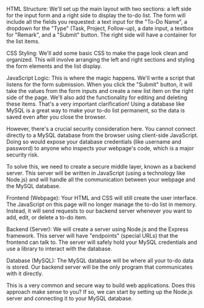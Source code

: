 HTML Structure: We'll set up the main layout with two sections: a left side for the input form and a right side to display the to-do list. The form will include all the fields you requested: a text input for the "To-Do Name", a dropdown for the "Type" (Task, Project, Follow-up), a date input, a textbox for "Remark", and a "Submit" button. The right side will have a container for the list items.

CSS Styling: We'll add some basic CSS to make the page look clean and organized. This will involve arranging the left and right sections and styling the form elements and the list display.

JavaScript Logic: This is where the magic happens. We'll write a script that listens for the form submission. When you click the "Submit" button, it will take the values from the form inputs and create a new list item on the right side of the page. We'll also add the functionality for editing and deleting these items.
That's a very important clarification! Using a database like MySQL is a great way to make your to-do list permanent, so the data is saved even after you close the browser.

However, there's a crucial security consideration here. You cannot connect directly to a MySQL database from the browser using client-side JavaScript. Doing so would expose your database credentials (like username and password) to anyone who inspects your webpage's code, which is a major security risk.

To solve this, we need to create a secure middle layer, known as a backend server. This server will be written in JavaScript (using a technology like Node.js) and will handle all the communication between your webpage and the MySQL database.

Frontend (Webpage): Your HTML and CSS will still create the user interface. The JavaScript on this page will no longer manage the to-do list in memory. Instead, it will send requests to our backend server whenever you want to add, edit, or delete a to-do item.

Backend (Server): We will create a server using Node.js and the Express framework. This server will have "endpoints" (special URLs) that the frontend can talk to. The server will safely hold your MySQL credentials and use a library to interact with the database.

Database (MySQL): The MySQL database will be where all your to-do data is stored. Our backend server will be the only program that communicates with it directly.

This is a very common and secure way to build web applications. Does this approach make sense to you? If so, we can start by setting up the Node.js server and connecting it to your MySQL database.
